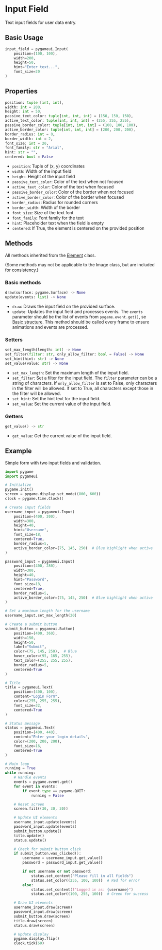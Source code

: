 # Input Field

Text input fields for user data entry.

## Basic Usage

```python
input_field = pygameui.Input(
    position=(100, 100),
    width=200,
    height=50,
    hint="Enter text...",
    font_size=20
)
```

## Properties

```python
position: tuple [int, int],
width: int = 200,
height: int = 50,
passive_text_color: tuple[int, int, int] = (150, 150, 150),
active_text_color: tuple[int, int, int] = (255, 255, 255),
passive_border_color: tuple[int, int, int] = (100, 100, 100),
active_border_color: tuple[int, int, int] = (200, 200, 200),
border_radius: int = 0,
border_width: int = 2,
font_size: int = 20,
font_family: str = "Arial",
hint: str = "",
centered: bool = False
```

- `position`: Tuple of (x, y) coordinates
- `width`: Width of the input field
- `height`: Height of the input field
- `passive_text_color`: Color of the text when not focused
- `active_text_color`: Color of the text when focused
- `passive_border_color`: Color of the border when not focused
- `active_border_color`: Color of the border when focused
- `border_radius`: Radius for rounded corners
- `border_width`: Width of the border
- `font_size`: Size of the text font
- `font_family`: Font family for the text
- `hint`: Placeholder text when the field is empty
- `centered`: If True, the element is centered on the provided position

## Methods

All methods inherited from the [Element](element.md) class.

(Some methods may not be applicable to the Image class, but are included for consistency.)

### Basic methods

```python
draw(surface: pygame.Surface) -> None
update(events: list) -> None
```

- `draw`: Draws the input field on the provided surface.
- `update`: Updates the input field and processes events. The `events` parameter should be the list of events from `pygame.event.get()`, se [Basic structure](../getting-started.md#Basic-Structure). This method should be called every frame to ensure animations and events are processed.

### Setters

```python
set_max_length(length: int) -> None
set_filter(filter: str, only_allow_filter: bool = False) -> None
set_hint(hint: str) -> None
set_value(value: str) -> None
```

- `set_max_length`: Set the maximum length of the input field.
- `set_filter`: Set a filter for the input field. The `filter` parameter can be a string of characters. If `only_allow_filter` is set to False, only characters in the filter will be allowed. If set to True, all characters except those in the filter will be allowed.
- `set_hint`: Set the hint text for the input field.
- `set_value`: Set the current value of the input field.

### Getters

```python
get_value() -> str
```

- `get_value`: Get the current value of the input field.

## Example

Simple form with two input fields and validation.

```python
import pygame
import pygameui

# Initialize
pygame.init()
screen = pygame.display.set_mode((800, 600))
clock = pygame.time.Clock()

# Create input fields
username_input = pygameui.Input(
    position=(400, 200),
    width=300,
    height=40,
    hint="Username",
    font_size=18,
    centered=True,
    border_radius=5,
    active_border_color=(75, 145, 250)  # Blue highlight when active
)

password_input = pygameui.Input(
    position=(400, 280),
    width=300,
    height=40,
    hint="Password",
    font_size=18,
    centered=True,
    border_radius=5,
    active_border_color=(75, 145, 250)  # Blue highlight when active
)

# Set a maximum length for the username
username_input.set_max_length(20)

# Create a submit button
submit_button = pygameui.Button(
    position=(400, 360),
    width=150,
    height=50,
    label="Submit",
    color=(75, 145, 250),  # Blue
    hover_color=(95, 165, 255),
    text_color=(255, 255, 255),
    border_radius=5,
    centered=True
)

# Title
title = pygameui.Text(
    position=(400, 100),
    content="Login Form",
    color=(255, 255, 255),
    font_size=32,
    centered=True
)

# Status message
status = pygameui.Text(
    position=(400, 440),
    content="Enter your login details",
    color=(200, 200, 200),
    font_size=16,
    centered=True
)

# Main loop
running = True
while running:
    # Handle events
    events = pygame.event.get()
    for event in events:
        if event.type == pygame.QUIT:
            running = False

    # Reset screen
    screen.fill((30, 30, 30))

    # Update UI elements
    username_input.update(events)
    password_input.update(events)
    submit_button.update()
    title.update()
    status.update()

    # Check for submit button click
    if submit_button.was_clicked():
        username = username_input.get_value()
        password = password_input.get_value()

        if not username or not password:
            status.set_content("Please fill in all fields")
            status.set_color((255, 100, 100))  # Red for error
        else:
            status.set_content(f"Logged in as: {username}")
            status.set_color((100, 255, 100))  # Green for success

    # Draw UI elements
    username_input.draw(screen)
    password_input.draw(screen)
    submit_button.draw(screen)
    title.draw(screen)
    status.draw(screen)

    # Update display
    pygame.display.flip()
    clock.tick(60)
```
